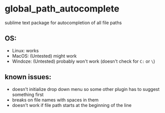 # global_path_autocomplete
sublime text package for autocompletion of all file paths

## OS:
   - Linux: works
   - MacOS: (Untested) might work
   - Windoze: (Untested) probably won't work (doesn't check for `C:` or `\`)

## known issues:
  - doesn't initialize drop down menu so some other plugin has to suggest something first
  - breaks on file names with spaces in them
  - doesn't work if file path starts at the beginning of the line
